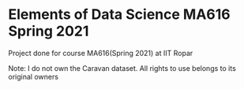 # Elements of Data Science MA616 Spring 2021
 Project done for course MA616(Spring 2021) at IIT Ropar


Note: I do not own  the Caravan dataset. All rights to use belongs to its original owners
